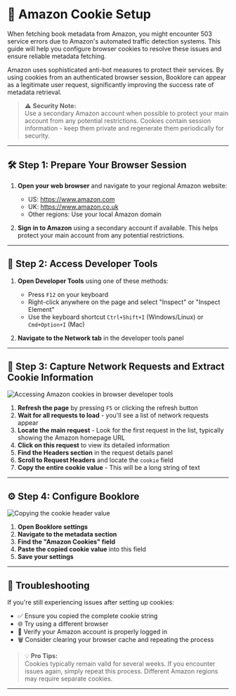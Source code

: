 # 🍪 Amazon Cookie Setup

When fetching book metadata from Amazon, you might encounter 503 service errors due to Amazon's automated traffic detection systems. This guide will help you configure browser cookies to resolve these issues and ensure reliable metadata fetching.

Amazon uses sophisticated anti-bot measures to protect their services. By using cookies from an authenticated browser session, Booklore can appear as a legitimate user request, significantly improving the success rate of metadata retrieval.

> ⚠️ **Security Note:**  
> Use a secondary Amazon account when possible to protect your main account from any potential restrictions. Cookies contain session information - keep them private and regenerate them periodically for security.

---

## 🛠️ Step 1: Prepare Your Browser Session

1. **Open your web browser** and navigate to your regional Amazon website:
   - US: https://www.amazon.com
   - UK: https://www.amazon.co.uk
   - Other regions: Use your local Amazon domain

2. **Sign in to Amazon** using a secondary account if available. This helps protect your main account from any potential restrictions.

---

## 🔧 Step 2: Access Developer Tools

1. **Open Developer Tools** using one of these methods:
   - Press `F12` on your keyboard
   - Right-click anywhere on the page and select "Inspect" or "Inspect Element"
   - Use the keyboard shortcut `Ctrl+Shift+I` (Windows/Linux) or `Cmd+Option+I` (Mac)

2. **Navigate to the Network tab** in the developer tools panel

---

## 📡 Step 3: Capture Network Requests and Extract Cookie Information

![Accessing Amazon cookies in browser developer tools](/img/metadata/amazon-cookie-1.jpg)

1. **Refresh the page** by pressing `F5` or clicking the refresh button
2. **Wait for all requests to load** - you'll see a list of network requests appear
3. **Locate the main request** - Look for the first request in the list, typically showing the Amazon homepage URL
4. **Click on this request** to view its detailed information
5. **Find the Headers section** in the request details panel
6. **Scroll to Request Headers** and locate the `cookie` field
7. **Copy the entire cookie value** - This will be a long string of text

---

## ⚙️ Step 4: Configure Booklore

![Copying the cookie header value](/img/metadata/amazon-cookie-2.jpg)

1. **Open Booklore settings**
2. **Navigate to the metadata section**
3. **Find the "Amazon Cookies" field**
4. **Paste the copied cookie value** into this field
5. **Save your settings**

---

## 🔧 Troubleshooting

If you're still experiencing issues after setting up cookies:

- ✅ Ensure you copied the complete cookie string
- 🌐 Try using a different browser
- 🔐 Verify your Amazon account is properly logged in
- 🗑️ Consider clearing your browser cache and repeating the process

> 💡 **Pro Tips:**  
> Cookies typically remain valid for several weeks. If you encounter issues again, simply repeat this process. Different Amazon regions may require separate cookies.

---
